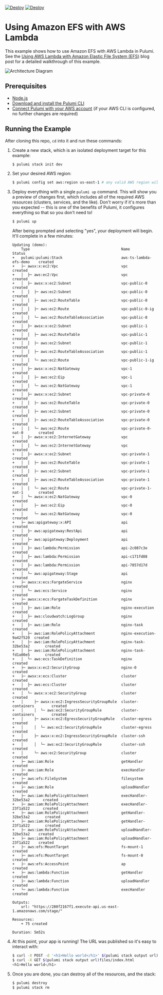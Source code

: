 [![Deploy](../../../.buttons/deploy-with-pulumi-dark.svg)](https://app.pulumi.com/new?template=https://github.com/pulumi/examples/blob/master/aws-ts-lambda-efs/README.md#gh-light-mode-only)
[![Deploy](../../../.buttons/deploy-with-pulumi-light.svg)](https://app.pulumi.com/new?template=https://github.com/pulumi/examples/blob/master/aws-ts-lambda-efs/README.md#gh-dark-mode-only)

# Using Amazon EFS with AWS Lambda

This example shows how to use Amazon EFS with AWS Lambda in Pulumi. See the [Using AWS Lambda with Amazon Elastic File System (EFS)](https://www.pulumi.com/blog/aws-lambda-efs) blog post for a detailed walkthrough of this example.

![Architecture Diagram](lambdaefs.png)

## Prerequisites

- [Node.js](https://nodejs.org/en/download/)
- [Download and install the Pulumi CLI](https://www.pulumi.com/docs/get-started/install/)
- [Connect Pulumi with your AWS account](https://www.pulumi.com/docs/intro/cloud-providers/aws/setup/) (if your AWS CLI is configured, no further changes are required)

## Running the Example

After cloning this repo, `cd` into it and run these commands:

1. Create a new stack, which is an isolated deployment target for this example:

    ```bash
    $ pulumi stack init dev
    ```

2. Set your desired AWS region:

    ```bash
    $ pulumi config set aws:region us-east-1 # any valid AWS region will work
    ```

3. Deploy everything with a single `pulumi up` command. This will show you a preview of changes first, which
   includes all of the required AWS resources (clusters, services, and the like). Don't worry if it's more than
   you expected -- this is one of the benefits of Pulumi, it configures everything so that so you don't need to!

    ```bash
    $ pulumi up
    ```

    After being prompted and selecting "yes", your deployment will begin. It'll complete in a few minutes:

    ```
    Updating (demo):
        Type                                          Name                      Status
    +   pulumi:pulumi:Stack                           aws-ts-lambda-efs-demo    created
    +   ├─ awsx:x:ec2:Vpc                             vpc                       created
    +   │  ├─ aws:ec2:Vpc                             vpc                       created
    +   │  ├─ awsx:x:ec2:Subnet                       vpc-public-0              created
    +   │  │  ├─ aws:ec2:Subnet                       vpc-public-0              created
    +   │  │  ├─ aws:ec2:RouteTable                   vpc-public-0              created
    +   │  │  ├─ aws:ec2:Route                        vpc-public-0-ig           created
    +   │  │  └─ aws:ec2:RouteTableAssociation        vpc-public-0              created
    +   │  ├─ awsx:x:ec2:Subnet                       vpc-public-1              created
    +   │  │  ├─ aws:ec2:RouteTable                   vpc-public-1              created
    +   │  │  ├─ aws:ec2:Subnet                       vpc-public-1              created
    +   │  │  ├─ aws:ec2:RouteTableAssociation        vpc-public-1              created
    +   │  │  └─ aws:ec2:Route                        vpc-public-1-ig           created
    +   │  ├─ awsx:x:ec2:NatGateway                   vpc-1                     created
    +   │  │  ├─ aws:ec2:Eip                          vpc-1                     created
    +   │  │  └─ aws:ec2:NatGateway                   vpc-1                     created
    +   │  ├─ awsx:x:ec2:Subnet                       vpc-private-0             created
    +   │  │  ├─ aws:ec2:RouteTable                   vpc-private-0             created
    +   │  │  ├─ aws:ec2:Subnet                       vpc-private-0             created
    +   │  │  ├─ aws:ec2:RouteTableAssociation        vpc-private-0             created
    +   │  │  └─ aws:ec2:Route                        vpc-private-0-nat-0       created
    +   │  ├─ awsx:x:ec2:InternetGateway              vpc                       created
    +   │  │  └─ aws:ec2:InternetGateway              vpc                       created
    +   │  ├─ awsx:x:ec2:Subnet                       vpc-private-1             created
    +   │  │  ├─ aws:ec2:RouteTable                   vpc-private-1             created
    +   │  │  ├─ aws:ec2:Subnet                       vpc-private-1             created
    +   │  │  ├─ aws:ec2:RouteTableAssociation        vpc-private-1             created
    +   │  │  └─ aws:ec2:Route                        vpc-private-1-nat-1       created
    +   │  └─ awsx:x:ec2:NatGateway                   vpc-0                     created
    +   │     ├─ aws:ec2:Eip                          vpc-0                     created
    +   │     └─ aws:ec2:NatGateway                   vpc-0                     created
    +   ├─ aws:apigateway:x:API                       api                       created
    +   │  ├─ aws:apigateway:RestApi                  api                       created
    +   │  ├─ aws:apigateway:Deployment               api                       created
    +   │  ├─ aws:lambda:Permission                   api-2c087c3e              created
    +   │  ├─ aws:lambda:Permission                   api-c171fd88              created
    +   │  ├─ aws:lambda:Permission                   api-7857d17d              created
    +   │  └─ aws:apigateway:Stage                    api                       created
    +   ├─ awsx:x:ecs:FargateService                  nginx                     created
    +   │  └─ aws:ecs:Service                         nginx                     created
    +   ├─ awsx:x:ecs:FargateTaskDefinition           nginx                     created
    +   │  ├─ aws:iam:Role                            nginx-execution           created
    +   │  ├─ aws:cloudwatch:LogGroup                 nginx                     created
    +   │  ├─ aws:iam:Role                            nginx-task                created
    +   │  ├─ aws:iam:RolePolicyAttachment            nginx-execution-9a42f520  created
    +   │  ├─ aws:iam:RolePolicyAttachment            nginx-task-32be53a2       created
    +   │  ├─ aws:iam:RolePolicyAttachment            nginx-task-fd1a00e5       created
    +   │  └─ aws:ecs:TaskDefinition                  nginx                     created
    +   ├─ awsx:x:ec2:SecurityGroup                   nginx-0                   created
    +   ├─ awsx:x:ecs:Cluster                         cluster                   created
    +   │  ├─ aws:ecs:Cluster                         cluster                   created
    +   │  └─ awsx:x:ec2:SecurityGroup                cluster                   created
    +   │     ├─ awsx:x:ec2:IngressSecurityGroupRule  cluster-containers        created
    +   │     │  └─ aws:ec2:SecurityGroupRule         cluster-containers        created
    +   │     ├─ awsx:x:ec2:EgressSecurityGroupRule   cluster-egress            created
    +   │     │  └─ aws:ec2:SecurityGroupRule         cluster-egress            created
    +   │     ├─ awsx:x:ec2:IngressSecurityGroupRule  cluster-ssh               created
    +   │     │  └─ aws:ec2:SecurityGroupRule         cluster-ssh               created
    +   │     └─ aws:ec2:SecurityGroup                cluster                   created
    +   ├─ aws:iam:Role                               getHandler                created
    +   ├─ aws:iam:Role                               execHandler               created
    +   ├─ aws:efs:FileSystem                         filesystem                created
    +   ├─ aws:iam:Role                               uploadHandler             created
    +   ├─ aws:iam:RolePolicyAttachment               execHandler-32be53a2      created
    +   ├─ aws:iam:RolePolicyAttachment               execHandler-23f1a522      created
    +   ├─ aws:iam:RolePolicyAttachment               getHandler-32be53a2       created
    +   ├─ aws:iam:RolePolicyAttachment               getHandler-23f1a522       created
    +   ├─ aws:iam:RolePolicyAttachment               uploadHandler-32be53a2    created
    +   ├─ aws:iam:RolePolicyAttachment               uploadHandler-23f1a522    created
    +   ├─ aws:efs:MountTarget                        fs-mount-1                created
    +   ├─ aws:efs:MountTarget                        fs-mount-0                created
    +   ├─ aws:efs:AccessPoint                        ap                        created
    +   ├─ aws:lambda:Function                        getHandler                created
    +   ├─ aws:lambda:Function                        uploadHandler             created
    +   └─ aws:lambda:Function                        execHandler               created

    Outputs:
        url: "https://280f2167f1.execute-api.us-east-1.amazonaws.com/stage/"

    Resources:
        + 75 created

    Duration: 5m52s
    ```

4. At this point, your app is running! The URL was published so it's easy to interact with:

    ```bash
    $ curl -X POST -d '<h1>Hello world</h1>' $(pulumi stack output url)files/index.html
    $ curl -X GET $(pulumi stack output url)files/index.html
    <h1>Hello world</h1>
    ```

5. Once you are done, you can destroy all of the resources, and the stack:

    ```bash
    $ pulumi destroy
    $ pulumi stack rm
    ```
